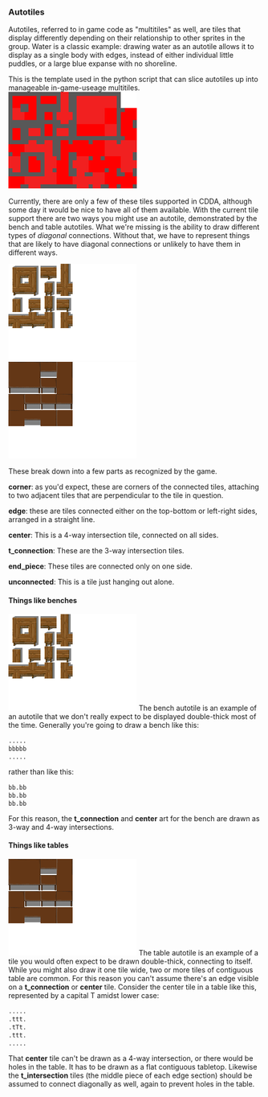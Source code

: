 ### Autotiles
Autotiles, referred to in game code as "multitiles" as well, are tiles that display differently depending on their relationship to other sprites in the group. Water is a classic example: drawing water as an autotile allows it to display as a single body with edges, instead of either individual little puddles, or a large blue expanse with no shoreline.

This is the template used in the python script that can slice autotiles up into manageable in-game-useage multitiles.
![Autotile Template](../templates/template_autotile.png)

Currently, there are only a few of these tiles supported in CDDA, although some day it would be nice to have all of them available. With the current tile support there are two ways you might use an autotile, demonstrated by the bench and table autotiles. What we're missing is the ability to draw different types of *diagonal* connections. Without that, we have to represent things that are likely to have diagonal connections or unlikely to have them in different ways.

![Autotile: bench](../scratch/furniture/f_bench_autotile.png)
![Autotile: table](../scratch/furniture/f_table_autotile.png)

These break down into a few parts as recognized by the game.

**corner**: as you'd expect, these are corners of the connected tiles, attaching to two adjacent tiles that are perpendicular to the tile in question.

**edge**: these are tiles connected either on the top-bottom or left-right sides, arranged in a straight line.

**center**: This is a 4-way intersection tile, connected on all sides.

**t_connection**: These are the 3-way intersection tiles.

**end_piece**: These tiles are connected only on one side.

**unconnected**: This is a tile just hanging out alone.

#### Things like benches
![Autotile: bench](../scratch/furniture/f_bench_autotile.png)
The bench autotile is an example of an autotile that we don't really expect to be displayed double-thick most of the time. Generally you're going to draw a bench like this:
```
.....
bbbbb
.....
```
rather than like this:
```
bb.bb
bb.bb
bb.bb
```

For this reason, the **t_connection** and **center** art for the bench are drawn as 3-way and 4-way intersections.


#### Things like tables
![Autotile: bench](../scratch/furniture/f_table_autotile.png)
The table autotile is an example of a tile you would often expect to be drawn double-thick, connecting to itself. While you might also draw it one tile wide, two or more tiles of contiguous table are common. For this reason you can't assume there's an edge visible on a **t_connection** or **center** tile. Consider the center tile in a table like this, represented by a capital T amidst lower case:
```
.....
.ttt.
.tTt.
.ttt.
.....
```
That **center** tile can't be drawn as a 4-way intersection, or there would be holes in the table. It has to be drawn as a flat contiguous tabletop. Likewise the **t_intersection** tiles (the middle piece of each edge section) should be assumed to connect diagonally as well, again to prevent holes in the table.
